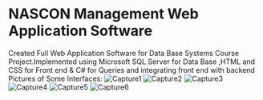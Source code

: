# NASCON Management Web Application Software
 Created Full Web Application Software for Data Base Systems Course Project.Implemented using Microsoft SQL Server for Data Base ,HTML and CSS for Front end & C# for Queries and integrating front end with backend
 Pictures of Some Interfaces:
![Capture1](https://github.com/M-Usman29/NASCON-Management-Web-Application-Software/assets/125122553/9280084f-b7f0-43a9-94af-6e2ccd5a0355)
![Capture2](https://github.com/M-Usman29/NASCON-Management-Web-Application-Software/assets/125122553/171a303e-a5a8-40d9-879b-a52d190ba5b9)
![Capture3](https://github.com/M-Usman29/NASCON-Management-Web-Application-Software/assets/125122553/73792ce3-515b-453f-bba8-a1bd60d76739)
![Capture4](https://github.com/M-Usman29/NASCON-Management-Web-Application-Software/assets/125122553/862ba353-66b6-4e0c-910f-6ac4d6cbe1ec)
![Capture5](https://github.com/M-Usman29/NASCON-Management-Web-Application-Software/assets/125122553/8cf834d2-c3e8-4a4e-ba92-c5ecbb5551bf)
![Capture6](https://github.com/M-Usman29/NASCON-Management-Web-Application-Software/assets/125122553/65c4e5b3-f060-4dc7-a5b7-9feed1232c37)

